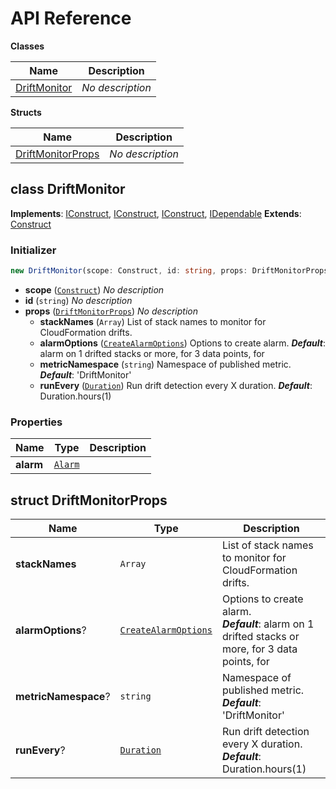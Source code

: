 # API Reference

**Classes**

Name|Description
----|-----------
[DriftMonitor](#cdk-drift-monitor-driftmonitor)|*No description*


**Structs**

Name|Description
----|-----------
[DriftMonitorProps](#cdk-drift-monitor-driftmonitorprops)|*No description*



## class DriftMonitor  <a id="cdk-drift-monitor-driftmonitor"></a>



__Implements__: [IConstruct](#constructs-iconstruct), [IConstruct](#aws-cdk-core-iconstruct), [IConstruct](#constructs-iconstruct), [IDependable](#aws-cdk-core-idependable)
__Extends__: [Construct](#aws-cdk-core-construct)

### Initializer




```ts
new DriftMonitor(scope: Construct, id: string, props: DriftMonitorProps)
```

* **scope** (<code>[Construct](#aws-cdk-core-construct)</code>)  *No description*
* **id** (<code>string</code>)  *No description*
* **props** (<code>[DriftMonitorProps](#cdk-drift-monitor-driftmonitorprops)</code>)  *No description*
  * **stackNames** (<code>Array<string></code>)  List of stack names to monitor for CloudFormation drifts. 
  * **alarmOptions** (<code>[CreateAlarmOptions](#aws-cdk-aws-cloudwatch-createalarmoptions)</code>)  Options to create alarm. __*Default*__: alarm on 1 drifted stacks or more, for 3 data points, for
  * **metricNamespace** (<code>string</code>)  Namespace of published metric. __*Default*__: 'DriftMonitor'
  * **runEvery** (<code>[Duration](#aws-cdk-core-duration)</code>)  Run drift detection every X duration. __*Default*__: Duration.hours(1)



### Properties


Name | Type | Description 
-----|------|-------------
**alarm** | <code>[Alarm](#aws-cdk-aws-cloudwatch-alarm)</code> | <span></span>



## struct DriftMonitorProps  <a id="cdk-drift-monitor-driftmonitorprops"></a>






Name | Type | Description 
-----|------|-------------
**stackNames** | <code>Array<string></code> | List of stack names to monitor for CloudFormation drifts.
**alarmOptions**? | <code>[CreateAlarmOptions](#aws-cdk-aws-cloudwatch-createalarmoptions)</code> | Options to create alarm.<br/>__*Default*__: alarm on 1 drifted stacks or more, for 3 data points, for
**metricNamespace**? | <code>string</code> | Namespace of published metric.<br/>__*Default*__: 'DriftMonitor'
**runEvery**? | <code>[Duration](#aws-cdk-core-duration)</code> | Run drift detection every X duration.<br/>__*Default*__: Duration.hours(1)




